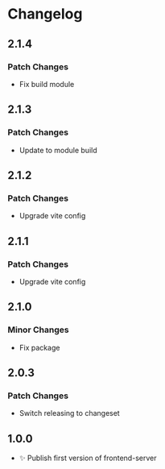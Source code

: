 # Changelog

## 2.1.4

### Patch Changes

- Fix build module

## 2.1.3

### Patch Changes

- Update to module build

## 2.1.2

### Patch Changes

- Upgrade vite config

## 2.1.1

### Patch Changes

- Upgrade vite config

## 2.1.0

### Minor Changes

- Fix package

## 2.0.3

### Patch Changes

- Switch releasing to changeset

## 1.0.0

- ✨ Publish first version of frontend-server
